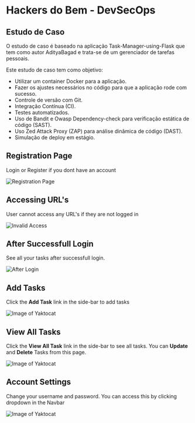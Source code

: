 # Hackers do Bem - DevSecOps
## Estudo de Caso

O estudo de caso é baseado na aplicação Task-Manager-using-Flask que tem como autor AdityaBagad e trata-se de um gerenciador de tarefas pessoais.

Este estudo de caso tem como objetivo:

- Utilizar um container Docker para a aplicação.
- Fazer os ajustes necessários no código para que a aplicação rode com sucesso.
- Controle de versão com Git.
- Integração Contínua (CI).
- Testes automatizados.
- Uso de Bandit e Owasp Dependency-check para verificação estática de código (SAST).
- Uso Zed Attack Proxy (ZAP) para análise dinâmica de código (DAST).
- Simulação de deploy em estágio.


## Registration Page
Login or Register if you dont have an account

![Registration Page](output/register.jpg)

## Accessing URL's 
User cannot access any URL's if they are not logged in

![Invalid Access](output/invalid-access.jpg)

## After Successfull Login
See all your tasks after successfull login.

![After Login](output/after-login.jpg)

## Add Tasks
Click the **Add Task** link in the side-bar to add tasks

![Image of Yaktocat](output/add-task.jpg)

## View All Tasks
Click the **View All Task** link in the side-bar to see all tasks. You can **Update** and **Delete** Tasks from this page.

![Image of Yaktocat](output/all-tasks.jpg)

## Account Settings
Change your username and password. You can access this by clicking dropdown in the Navbar

![Image of Yaktocat](output/account-settings.jpg)

